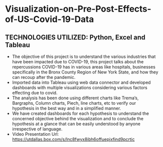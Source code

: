 # Visualization-on-Pre-Post-Effects-of-US-Covid-19-Data
## TECHNOLOGIES UTILIZED: Python, Excel and Tableau
* The objective of this project is to understand the various industries that have been impacted due to COVID-19, this project talks about the repercussions COVID-19 has in various areas like hospitals, businesses specifically in the Bronx County Region of New York State, and how they can recoup after the pandemic.
* Imported data into Tableau using web data connector and developed dashboards with multiple visualizations considering various factors effecting due to covid.
*	The analysis has been done using different charts like Trema’s, Bargraphs, Column charts, Piech, line charts, etc to verify our hypothesis in the best way and in a simplified manner. 
*	We have created dashboards for each hypothesis to understand the concerned objective behind the visualization and to conclude the hypothesis at a glance that can be easily understood by anyone irrespective of language.
* Video Presentation Url:  https://utdallas.box.com/s/lnc8fwyx8ibh6offuepjxfind9pcrtic

